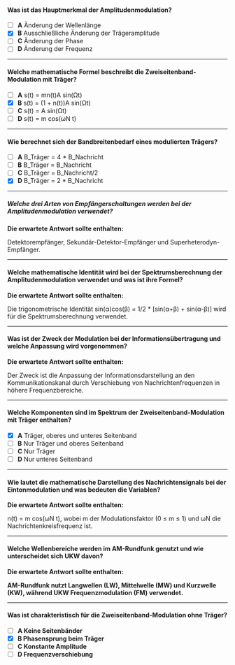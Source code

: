 #### **Was ist das Hauptmerkmal der Amplitudenmodulation?**

- [ ] **A** Änderung der Wellenlänge
- [x] **B** Ausschließliche Änderung der Trägeramplitude
- [ ] **C** Änderung der Phase
- [ ] **D** Änderung der Frequenz

---

#### **Welche mathematische Formel beschreibt die Zweiseitenband-Modulation mit Träger?**

- [ ] **A** s(t) = mn(t)A sin(Ωt)
- [x] **B** s(t) = (1 + n(t))A sin(Ωt)
- [ ] **C** s(t) = A sin(Ωt)
- [ ] **D** s(t) = m cos(ωN t)

---

#### **Wie berechnet sich der Bandbreitenbedarf eines modulierten Trägers?**

- [ ] **A** B_Träger = 4 \* B_Nachricht
- [ ] **B** B_Träger = B_Nachricht
- [ ] **C** B_Träger = B_Nachricht/2
- [x] **D** B_Träger = 2 \* B_Nachricht

---

##### **Welche drei Arten von Empfängerschaltungen werden bei der Amplitudenmodulation verwendet?**  
  
**Die erwartete Antwort sollte enthalten:**

Detektorempfänger, Sekundär-Detektor-Empfänger und Superheterodyn-Empfänger.

---

#### **Welche mathematische Identität wird bei der Spektrumsberechnung der Amplitudenmodulation verwendet und was ist ihre Formel?**

**Die erwartete Antwort sollte enthalten:**

Die trigonometrische Identität sin(α)cos(β) = 1/2 \* \[sin(α+β) + sin(α-β)\] wird für die Spektrumsberechnung verwendet.

---

#### **Was ist der Zweck der Modulation bei der Informationsübertragung und welche Anpassung wird vorgenommen?**

**Die erwartete Antwort sollte enthalten:**

Der Zweck ist die Anpassung der Informationsdarstellung an den Kommunikationskanal durch Verschiebung von Nachrichtenfrequenzen in höhere Frequenzbereiche.

---

#### **Welche Komponenten sind im Spektrum der Zweiseitenband-Modulation mit Träger enthalten?**

- [x] **A** Träger, oberes und unteres Seitenband
- [ ] **B** Nur Träger und oberes Seitenband
- [ ] **C** Nur Träger
- [ ] **D** Nur unteres Seitenband

---

#### **Wie lautet die mathematische Darstellung des Nachrichtensignals bei der Eintonmodulation und was bedeuten die Variablen?**

**Die erwartete Antwort sollte enthalten:**

n(t) = m cos(ωN t), wobei m der Modulationsfaktor (0 ≤ m ≤ 1) und ωN die Nachrichtenkreisfrequenz ist.

---

#### **Welche Wellenbereiche werden im AM-Rundfunk genutzt und wie unterscheidet sich UKW davon?**

**Die erwartete Antwort sollte enthalten:**

__AM-Rundfunk nutzt Langwellen (LW), Mittelwelle (MW) und Kurzwelle (KW), während UKW Frequenzmodulation (FM) verwendet.__

---

#### **Was ist charakteristisch für die Zweiseitenband-Modulation ohne Träger?**

- [ ] **A Keine Seitenbänder**
- [x] **B Phasensprung beim Träger**
- [ ] **C Konstante Amplitude**
- [ ] **D Frequenzverschiebung**